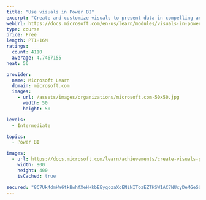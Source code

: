 ```yaml
---
title: "Use visuals in Power BI"
excerpt: "Create and customize visuals to present data in compelling and insightful ways."
webUrl: https://docs.microsoft.com/en-us/learn/modules/visuals-in-power-bi/
type: course
price: Free
length: PT1H16M
ratings:
  count: 4110
  average: 4.7467155
heat: 56

provider:
  name: Microsoft Learn
  domain: microsoft.com
  images:
    - url: /assets/images/organizations/microsoft.com-50x50.jpg
      width: 50
      height: 50

levels:
  - Intermediate

topics:
  - Power BI

images:
  - url: https://docs.microsoft.com/learn/achievements/create-visuals-power-bi-desktop-social.png
    width: 800
    height: 400
    isCached: true

secured: "8C7Uk4dmHW6tkBwhfXeH+kbEEygozaXoENiNITozEZTHSWIAC7NUcyDeMGeSUG7jaK6yJ2Nhas3yIGBAvW98gNHKxHIGTTtt9wh9F+GcKWj2I/BbJti0ZcVdTMwc2M43MCxKyh2wjrJiOWTAiXbuNlirSPW8vj39tMmrcoHar/XqO9SpogvN+EBCDvViM3ziTjpfApYo/VIblCtYVnft6U4UGfE7qqDuma3Mdv5MD9x86IPeVB0FbS3GjTFxFeLOPh+Sz4voFkMj/imO4pm1RJNNk7Dlze/6uL7kCkbsHVMmrdUhNvgcYpn+NFSYL/hgNiKtnie6UJNei5XNCe+BSOcGahvC0Taqt4Kt9wDfJZkE0iK2McGqxF54YS69rbKchy95vApqKyDA3cwhE6RxNs3XDRlreIAw7KzKmw0B1kY=;GjeCEj+7fvK0KWu9SRFvSA=="
---
```


